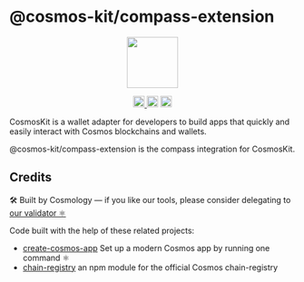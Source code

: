# @cosmos-kit/compass-extension

<p align="center" width="100%">
    <img height="90" src="https://user-images.githubusercontent.com/545047/190171432-5526db8f-9952-45ce-a745-bea4302f912b.svg" />
</p>

<p align="center" width="100%">
  <a href="https://github.com/cosmology-tech/cosmos-kit/actions/workflows/run-tests.yml">
    <img height="20" src="https://github.com/cosmology-tech/cosmos-kit/actions/workflows/run-tests.yml/badge.svg" />
  </a>
   <a href="https://github.com/cosmology-tech/cosmos-kit/blob/main/wallets/compass-extension/LICENSE"><img height="20" src="https://img.shields.io/badge/license-BSD%203--Clause%20Clear-blue.svg"></a>
   <a href="https://www.npmjs.com/package/@cosmos-kit/compass-extension"><img height="20" src="https://img.shields.io/github/package-json/v/cosmology-tech/cosmos-kit?filename=wallets%2Fcompass-extension%2Fpackage.json"></a>
</p>

CosmosKit is a wallet adapter for developers to build apps that quickly and easily interact with Cosmos blockchains and wallets.

@cosmos-kit/compass-extension is the compass integration for CosmosKit.

## Credits

🛠 Built by Cosmology — if you like our tools, please consider delegating to [our validator ⚛️](https://cosmology.tech/validator)

Code built with the help of these related projects:

- [create-cosmos-app](https://github.com/cosmology-tech/create-cosmos-app) Set up a modern Cosmos app by running one command ⚛️
- [chain-registry](https://github.com/cosmology-tech/chain-registry) an npm module for the official Cosmos chain-registry
